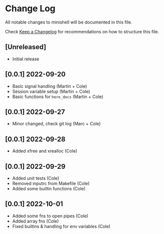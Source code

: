 # Change Log

All notable changes to minishell will be documented in this file.

Check [Keep a Changelog](http://keepachangelog.com/) for recommendations on how to structure this file.

## [Unreleased]

- Initial release

## [0.0.1] 2022-09-20
- Basic signal handling (Martin + Cole)
- Session variable setup (Martin + Cole)
- Basic functions for `here_docs` (Martin + Cole)

## [0.0.1] 2022-09-27
- Minor changed, check git log (Marc + Cole)

## [0.0.1] 2022-09-28
- Added xfree and xrealloc (Cole)

## [0.0.1] 2022-09-29
- Added unit tests (Cole)
- Removed inputrc from Makefile (Cole)
- Added some builtin functions (Cole)

## [0.0.1] 2022-10-01
- Added some fns to open pipes (Cole)
- Added array fns (Cole)
- Fixed builtins & handling for env variables (Cole)
